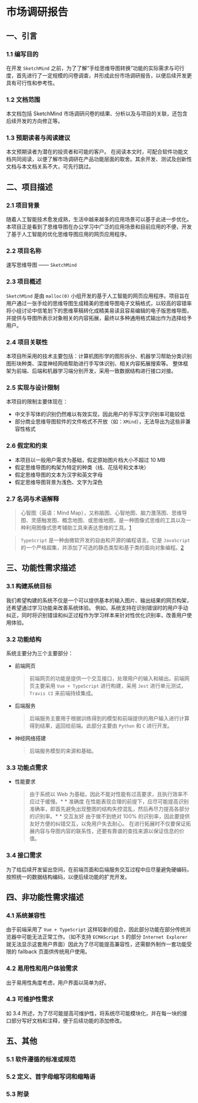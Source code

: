 # 市场调研报告

## 一、引言

### 1.1 编写目的
在开发 `SketchMind` 之前，为了了解“手绘思维导图转换”功能的实际需求与可行度，首先进行了一定规模的问卷调查，并形成此份市场调研报告，以便后续开发更具有可行性和参考性。

### 1.2 文档范围
本文档包括 SketchMind 市场调研问卷的结果、分析以及与项目的关联，还包含后续开发的方向修正等。

### 1.3 预期读者与阅读建议
本文预期读者为潜在的投资者和可能的客户。
在阅读本文时，可配合软件功能文档共同阅读，以便了解市场调研在产品功能层面的取舍。其余开发、测试及创新性文档与本文档关系不大，可先行跳过。

## 二、项目描述

### 2.1 项目背景
随着人工智能技术愈发成熟，生活中越来越多的应用场景可以基于此进一步优化。本项目正是看到了思维导图在办公学习中广泛的应用场景和目前应用的不便，开发了基于人工智能的优化思维导图应用的网页应用程序。

### 2.2 项目名称
速写思维导图 —— `SketchMind`

### 2.3 项目概述
`SketchMind` 是由 `malloc(0)` 小组开发的基于人工智能的网页应用程序。项目旨在用户通过一张手绘的思维导图生成精美的思维导图电子文稿格式，以较高的容错率将小组讨论中信笔划下的思维草稿转化成精美易读且容易编辑的电子版思维导图，并提供与导图所表示对象相关的内容拓展，最终以多种通用格式输出作为选择给予用户。

### 2.4 项目关联性
本项目所采用的技术主要包括：计算机图形学的图形拆分、机器学习帮助分类识别图形块种类、深度神经网络帮助进行手写体识别、相关内容拓展搜索等。
整体框架为前端、后端和机器学习端分别开发，采用一致数据结构进行接口对接。

### 2.5 实现与设计限制
本项目的限制主要体现在：
* 中文手写体的识别仍然难以有效实现，因此用户的手写汉字识别率可能较低
* 部分商业思维导图软件的文件格式不开放（如：`XMind`），无法导出为这些非兼容性格式

### 2.6 假定和约束
* 本项目以一般用户需求为基础，假定原始图片档大小不超过 10 MB
* 假定思维导图的构架为特定的种类（线、花括号和文本块）
* 假定思维导图的文本为汉字和英文字母
* 假定思维导图背景为浅色、文字为深色

### 2.7 名词与术语解释
> 心智图（英语：Mind Map），又称脑图、心智地图、脑力激荡图、思维导图、灵感触发图、概念地图、或思维地图，是一种图像式思维的工具以及一种利用图像式思考辅助工具来表达思维的工具。[1][1]

>  `TypeScript` 是一种由微软开发的自由和开源的编程语言。它是 `JavaScript` 的一个严格超集，并添加了可选的静态类型和基于类的面向对象编程。[2][2]

## 三、功能性需求描述

### 3.1 构建系统目标

我们希望构建的系统不仅是一个可以提供基本的输入图片、输出结果的网页构架，还希望通过学习功能来改善系统体验。
例如，系统支持在识别错误时的用户手动纠正，同时将识别错误和纠正过程作为学习样本来针对性优化识别率，改善用户使用体验。

### 3.2 功能结构

系统主要分为三个主要部分：
* 前端网页
	> 前端网页的功能是提供一个交互接口，处理用户的输入和输出。前端网页主要采用 `Vue + TypeScript` 进行构建，采用 `Jest` 进行单元测试，`Travis CI` 来前端持续集成。
* 后端服务
	> 后端服务主要用于根据训练得到的模型和前端提供的用户输入进行计算得到结果，返回给前端。此部分主要由 `Python` 和 `C` 进行开发。
* 神经网络搭建
	> 后端服务模型的来源和基础。

### 3.3 功能点需求
* 性能要求
	> 由于系统以 Web 为基础，因此不能对性能有过高要求，且执行效率不应过于缓慢。* * 准确度
	> 在性能表现合理的前提下，应尽可能提高识别准确率，即首先避免出现整图的结构失控混乱，然后再尽力提高各部分的识别率。* * 交互友好
	> 由于做不到绝对 100% 的识别率，因此要提供友好方便的纠错交互，以免用户失去耐心。
	> 在进行拓展时不仅要保证拓展内容与导图内容的联系性，还要有靠谱的查找来源以保证信息的价值。

### 3.4 接口需求
为了给后续开发留出空间，在前端页面和后端服务交互过程中应尽量避免硬编码，按照统一的数据结构编码，以便后续功能的扩充开发。

## 四、非功能性需求描述

### 4.1 系统兼容性
由于前端采用了 `Vue + TypeScript` 这样较新的组合，因此部分功能在部分传统浏览器中可能无法正常工作。（如不支持 `ECMAScript 5` 的部分 `Internet Explorer` 就无法显示这套用户界面）因此为了尽可能提高兼容性，还需额外制作一套功能受限的 fallback 页面供传统用户使用。

### 4.2 易用性和用户体验需求
出于易用性角度考虑，用户界面以简单为好。

### 4.3 可维护性需求
如 3.4 所述，为了尽可能提高可维护性，将系统尽可能模块化，并在每一块的接口部分写好文档和注释，便于后续功能的添加修改。

## 五、其他

### 5.1 软件遵循的标准或规范

### 5.2 定义、首字母缩写词和缩略语

### 5.3 附录

[1]:	https://zh.wikipedia.org/wiki/%E5%BF%83%E6%99%BA%E5%9B%BE "Wikipedia.心智图.思维导图"
[2]:	https://zh.wikipedia.org/wiki/TypeScript "TypeScript"
